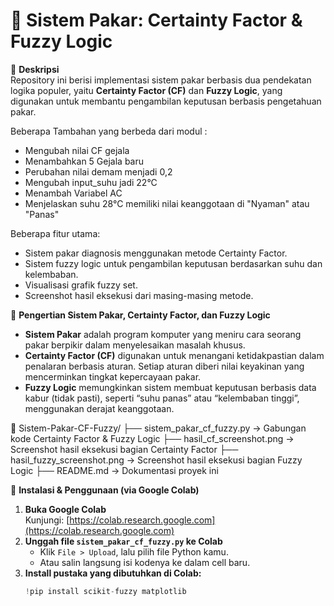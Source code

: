 # 🧠 Sistem Pakar: Certainty Factor & Fuzzy Logic

📌 **Deskripsi**  
Repository ini berisi implementasi sistem pakar berbasis dua pendekatan logika populer, yaitu **Certainty Factor (CF)** dan **Fuzzy Logic**, yang digunakan untuk membantu pengambilan keputusan berbasis pengetahuan pakar.

Beberapa Tambahan yang berbeda dari modul : 
- Mengubah nilai CF gejala
- Menambahkan 5 Gejala baru
- Perubahan nilai demam menjadi 0,2
- Mengubah input_suhu jadi 22°C
- Menambah Variabel AC 
- Menjelaskan suhu 28°C memiliki nilai keanggotaan di "Nyaman" atau "Panas"
  
Beberapa fitur utama:
- Sistem pakar diagnosis menggunakan metode Certainty Factor.
- Sistem fuzzy logic untuk pengambilan keputusan berdasarkan suhu dan kelembaban.
- Visualisasi grafik fuzzy set.
- Screenshot hasil eksekusi dari masing-masing metode.

📖 **Pengertian Sistem Pakar, Certainty Factor, dan Fuzzy Logic**  
- **Sistem Pakar** adalah program komputer yang meniru cara seorang pakar berpikir dalam menyelesaikan masalah khusus.  
- **Certainty Factor (CF)** digunakan untuk menangani ketidakpastian dalam penalaran berbasis aturan. Setiap aturan diberi nilai keyakinan yang mencerminkan tingkat kepercayaan pakar.  
- **Fuzzy Logic** memungkinkan sistem membuat keputusan berbasis data kabur (tidak pasti), seperti “suhu panas” atau “kelembaban tinggi”, menggunakan derajat keanggotaan.

📂 Sistem-Pakar-CF-Fuzzy/
├── sistem_pakar_cf_fuzzy.py         → Gabungan kode Certainty Factor & Fuzzy Logic
├── hasil_cf_screenshot.png          → Screenshot hasil eksekusi bagian Certainty Factor
├── hasil_fuzzy_screenshot.png       → Screenshot hasil eksekusi bagian Fuzzy Logic
├── README.md                        → Dokumentasi proyek ini

🔧 **Instalasi & Penggunaan (via Google Colab)**
1. **Buka Google Colab**  
   Kunjungi: [https://colab.research.google.com](https://colab.research.google.com)
2. **Unggah file `sistem_pakar_cf_fuzzy.py` ke Colab**  
   - Klik `File > Upload`, lalu pilih file Python kamu.
   - Atau salin langsung isi kodenya ke dalam cell baru.
3. **Install pustaka yang dibutuhkan di Colab:**
   ```python
   !pip install scikit-fuzzy matplotlib
